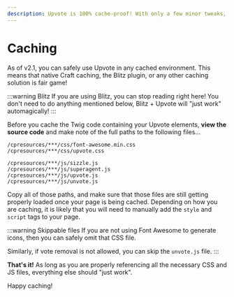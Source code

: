```yaml
---
description: Upvote is 100% cache-proof! With only a few minor tweaks, it will work great in any cached environment.
---
```


# Caching

As of v2.1, you can safely use Upvote in any cached environment. This means that native Craft caching, the Blitz plugin, or any other caching solution is fair game!

:::warning Blitz
If you are using Blitz, you can stop reading right here! You don't need to do anything mentioned below, Blitz + Upvote will "just work" automagically!
:::

Before you cache the Twig code containing your Upvote elements, **view the source code** and make note of the full paths to the following files...

```
/cpresources/***/css/font-awesome.min.css
/cpresources/***/css/upvote.css

/cpresources/***/js/sizzle.js
/cpresources/***/js/superagent.js
/cpresources/***/js/upvote.js
/cpresources/***/js/unvote.js
```

Copy all of those paths, and make sure that those files are still getting properly loaded once your page is being cached. Depending on how you are caching, it is likely that you will need to manually add the `style` and `script` tags to your page.

:::warning Skippable files
If you are not using Font Awesome to generate icons, then you can safely omit that CSS file.

Similarly, if vote removal is not allowed, you can skip the `unvote.js` file.
:::

**That's it!** As long as you are properly referencing all the necessary CSS and JS files, everything else should "just work".

Happy caching!
